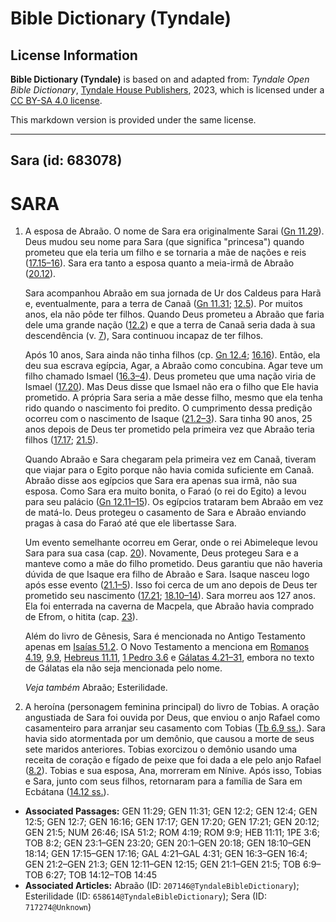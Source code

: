 # Bible Dictionary (Tyndale)

## License Information

**Bible Dictionary (Tyndale)** is based on and adapted from: _Tyndale Open Bible Dictionary_, [Tyndale House Publishers](https://tyndaleopenresources.com/), 2023, which is licensed under a [CC BY-SA 4.0 license](https://creativecommons.org/licenses/by-sa/4.0/legalcode.en).

This markdown version is provided under the same license.



--------------------------------

## Sara (id: 683078)

SARA
====

1. A esposa de Abraão. O nome de Sara era originalmente Sarai ([Gn 11\.29](https://ref.ly/Gen11:29)). Deus mudou seu nome para Sara (que significa "princesa") quando prometeu que ela teria um filho e se tornaria a mãe de nações e reis ([17\.15–16](https://ref.ly/Gen17:15-Gen17:16)). Sara era tanto a esposa quanto a meia\-irmã de Abraão ([20\.12](https://ref.ly/Gen20:12)).

    Sara acompanhou Abraão em sua jornada de Ur dos Caldeus para Harã e, eventualmente, para a terra de Canaã ([Gn 11\.31](https://ref.ly/Gen11:31); [12\.5](https://ref.ly/Gen12:5)). Por muitos anos, ela não pôde ter filhos. Quando Deus prometeu a Abraão que faria dele uma grande nação ([12\.2](https://ref.ly/Gen12:2)) e que a terra de Canaã seria dada à sua descendência (v. [7](https://ref.ly/Gen12:7)), Sara continuou incapaz de ter filhos.

    Após 10 anos, Sara ainda não tinha filhos (cp. [Gn 12\.4](https://ref.ly/Gen12:4); [16\.16](https://ref.ly/Gen16:16)). Então, ela deu sua escrava egípcia, Agar, a Abraão como concubina. Agar teve um filho chamado Ismael ([16\.3–4](https://ref.ly/Gen16:3-Gen16:4)). Deus prometeu que uma nação viria de Ismael ([17\.20](https://ref.ly/Gen17:20)). Mas Deus disse que Ismael não era o filho que Ele havia prometido. A própria Sara seria a mãe desse filho, mesmo que ela tenha rido quando o nascimento foi predito. O cumprimento dessa predição ocorreu com o nascimento de Isaque ([21\.2–3](https://ref.ly/Gen21:2-Gen21:3)). Sara tinha 90 anos, 25 anos depois de Deus ter prometido pela primeira vez que Abraão teria filhos ([17\.17](https://ref.ly/Gen17:17); [21\.5](https://ref.ly/Gen21:5)).

    Quando Abraão e Sara chegaram pela primeira vez em Canaã, tiveram que viajar para o Egito porque não havia comida suficiente em Canaã. Abraão disse aos egípcios que Sara era apenas sua irmã, não sua esposa. Como Sara era muito bonita, o Faraó (o rei do Egito) a levou para seu palácio ([Gn 12\.11–15](https://ref.ly/Gen12:11-Gen12:15)). Os egípcios trataram bem Abraão em vez de matá\-lo. Deus protegeu o casamento de Sara e Abraão enviando pragas à casa do Faraó até que ele libertasse Sara.

    Um evento semelhante ocorreu em Gerar, onde o rei Abimeleque levou Sara para sua casa (cap. [20](https://ref.ly/Gen20:1-Gen20:18)). Novamente, Deus protegeu Sara e a manteve como a mãe do filho prometido. Deus garantiu que não haveria dúvida de que Isaque era filho de Abraão e Sara. Isaque nasceu logo após esse evento ([21\.1–5](https://ref.ly/Gen21:1-Gen21:5)). Isso foi cerca de um ano depois de Deus ter prometido seu nascimento ([17\.21](https://ref.ly/Gen17:21); [18\.10–14](https://ref.ly/Gen18:10-Gen18:14)). Sara morreu aos 127 anos. Ela foi enterrada na caverna de Macpela, que Abraão havia comprado de Efrom, o hitita (cap. [23](https://ref.ly/Gen23:1-Gen23:20)).

    Além do livro de Gênesis, Sara é mencionada no Antigo Testamento apenas em [Isaías 51\.2](https://ref.ly/Isa51:2). O Novo Testamento a menciona em [Romanos 4\.19](https://ref.ly/Rom4:19), [9\.9](https://ref.ly/Rom9:9), [Hebreus 11\.11](https://ref.ly/Heb11:11), [1 Pedro 3\.6](https://ref.ly/1Pet3:6) e [Gálatas 4\.21–31](https://ref.ly/Gal4:21-Gal4:31), embora no texto de Gálatas ela não seja mencionada pelo nome.

    *Veja também* Abraão; Esterilidade.

2. A heroína (personagem feminina principal) do livro de Tobias. A oração angustiada de Sara foi ouvida por Deus, que enviou o anjo Rafael como casamenteiro para arranjar seu casamento com Tobias ([Tb 6\.9 ss.](https://ref.ly/Tob6:9-Tob6:27)). Sara havia sido atormentada por um demônio, que causou a morte de seus sete maridos anteriores. Tobias exorcizou o demônio usando uma receita de coração e fígado de peixe que foi dada a ele pelo anjo Rafael ([8\.2](https://ref.ly/Tob8:2)). Tobias e sua esposa, Ana, morreram em Nínive. Após isso, Tobias e Sara, junto com seus filhos, retornaram para a família de Sara em Ecbátana ([14\.12 ss.](https://ref.ly/Tob14:12-Tob14:45)).

* **Associated Passages:** GEN 11:29; GEN 11:31; GEN 12:2; GEN 12:4; GEN 12:5; GEN 12:7; GEN 16:16; GEN 17:17; GEN 17:20; GEN 17:21; GEN 20:12; GEN 21:5; NUM 26:46; ISA 51:2; ROM 4:19; ROM 9:9; HEB 11:11; 1PE 3:6; TOB 8:2; GEN 23:1–GEN 23:20; GEN 20:1–GEN 20:18; GEN 18:10–GEN 18:14; GEN 17:15–GEN 17:16; GAL 4:21–GAL 4:31; GEN 16:3–GEN 16:4; GEN 21:2–GEN 21:3; GEN 12:11–GEN 12:15; GEN 21:1–GEN 21:5; TOB 6:9–TOB 6:27; TOB 14:12–TOB 14:45
* **Associated Articles:** Abraão (ID: `207146@TyndaleBibleDictionary`); Esterilidade (ID: `658614@TyndaleBibleDictionary`); Sera (ID: `717274@Unknown`)

